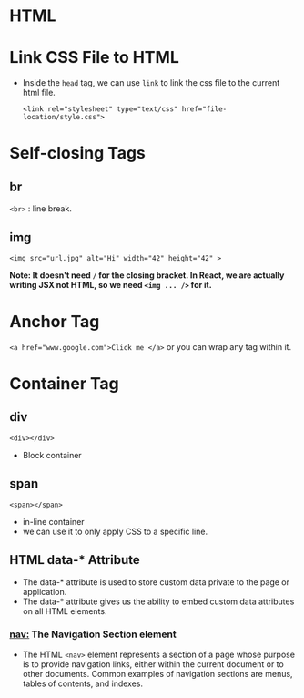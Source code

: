 # HTML

# Link CSS File to HTML

- Inside the `head` tag, we can use `link` to link the css file to the current html file.

    `<link rel="stylesheet" type="text/css" href="file-location/style.css">`

# Self-closing Tags

## br

`<br>` : line break.

## img

`<img src="url.jpg" alt="Hi" width="42" height="42" >`

**Note: It doesn't need `/` for the closing bracket. In React, we are actually writing JSX not HTML, so we need `<img ... />` for it.**

# Anchor Tag

`<a href="www.google.com">Click me </a>` or you can wrap any tag within it.

# Container Tag

## div

`<div></div>`

- Block container

## span

`<span></span>`

- in-line container
- we can use it to only apply CSS to a specific line.

## HTML data-* Attribute

- The data-* attribute is used to store custom data private to the page or application.
- The data-* attribute gives us the ability to embed custom data attributes on all HTML elements.

### <nav:> The Navigation Section element

- The HTML `<nav>` element represents a section of a page whose purpose is to provide navigation links, either within the current document or to other documents. Common examples of navigation sections are menus, tables of contents, and indexes.